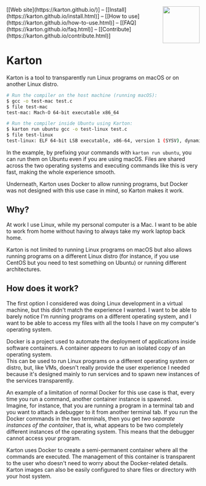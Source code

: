 <img align="right" src="https://karton.github.io/img/karton-256.png" width="96px" height="96px">
[[Web site](https://karton.github.io/)] &ndash; [[Install](https://karton.github.io/install.html)] &ndash; [[How to use](https://karton.github.io/how-to-use.html)] &ndash; [[FAQ](https://karton.github.io/faq.html)] &ndash; [[Contribute](https://karton.github.io/contribute.html)]

Karton
======

Karton is a tool to transparently run Linux programs on macOS or on another Linux distro.

``` sh
# Run the compiler on the host machine (running macOS):
$ gcc -o test-mac test.c
$ file test-mac
test-mac: Mach-O 64-bit executable x86_64

# Run the compiler inside Ubuntu using Karton:
$ karton run ubuntu gcc -o test-linux test.c
$ file test-linux
test-linux: ELF 64-bit LSB executable, x86-64, version 1 (SYSV), dynamically linked, interpreter /lib64/ld-linux-x86-64.so.2, for GNU/Linux 2.6.32, BuildID[sha1]=5d842663aa0478ba923ce230fe71fcfd07402dba, not stripped
```

In the example, by prefixing your commands with `karton run ubuntu`, you can run them on Ubuntu even if you are using macOS. Files are shared across the two operating systems and executing commands like this is very fast, making the whole experience smooth.

Underneath, Karton uses Docker to allow running programs, but Docker was not designed with this use case in mind, so Karton makes it work.


Why?
----

At work I use Linux, while my personal computer is a Mac. I want to be able to work from home without having to always take my work laptop back home.

Karton is not limited to running Linux programs on macOS but also allows running programs on a different Linux distro (for instance, if you use CentOS but you need to test something on Ubuntu) or running different architectures.


How does it work?
-----------------

The first option I considered was doing Linux development in a virtual machine, but this didn't match the experience I wanted. I want to be able to barely notice I'm running programs on a different operating system, and I want to be able to access my files with all the tools I have on my computer's operating system.

Docker is a project used to automate the deployment of applications inside software containers. A container _appears_ to run an isolated copy of an operating system.<br>
This can be used to run Linux programs on a different operating system or distro, but, like VMs, doesn't really provide the user experience I needed because it's designed mainly to run services and to spawn new instances of the services transparently.

An example of a limitation of normal Docker for this use case is that, every time you run a command, another container instance is spawned.<br>
Imagine, for instance, that you are running a program in a terminal tab and you want to attach a debugger to it from another terminal tab. If you run the Docker commands in the two terminals, then you get _two separate instances of the container_, that is, what appears to be two completely different instances of the operating system. This means that the debugger cannot access your program.

Karton uses Docker to create a semi-permanent container where all the commands are executed. The management of this container is transparent to the user who doesn't need to worry about the Docker-related details.<br>
Karton images can also be easily configured to share files or directory with your host system.
